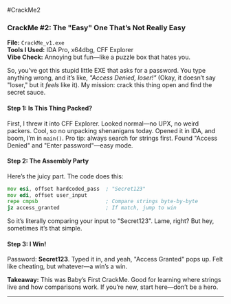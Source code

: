 #CrackMe2



### **CrackMe #2: The "Easy" One That’s Not Really Easy**  
**File:** `CrackMe_v1.exe`  
**Tools I Used:** IDA Pro, x64dbg, CFF Explorer  
**Vibe Check:** Annoying but fun—like a puzzle box that hates you.  

So, you’ve got this stupid little EXE that asks for a password. You type anything wrong, and it’s like, *"Access Denied, loser!"* (Okay, it doesn’t say "loser," but it *feels* like it). My mission: crack this thing open and find the secret sauce.  

#### **Step 1: Is This Thing Packed?**  
First, I threw it into CFF Explorer. Looked normal—no UPX, no weird packers. Cool, so no unpacking shenanigans today. Opened it in IDA, and boom, I’m in `main()`. Pro tip: always search for strings first. Found "Access Denied" and "Enter password"—easy mode.  

#### **Step 2: The Assembly Party**  
Here’s the juicy part. The code does this:  
```asm  
mov esi, offset hardcoded_pass  ; "Secret123"  
mov edi, offset user_input  
repe cmpsb                      ; Compare strings byte-by-byte  
jz access_granted               ; If match, jump to win  
```  
So it’s literally comparing your input to "Secret123". Lame, right? But hey, sometimes it’s that simple.  

#### **Step 3: I Win!**  
Password: **Secret123**. Typed it in, and yeah, "Access Granted" pops up. Felt like cheating, but whatever—a win’s a win.  

**Takeaway:** This was Baby’s First CrackMe. Good for learning where strings live and how comparisons work. If you’re new, start here—don’t be a hero.  

---
